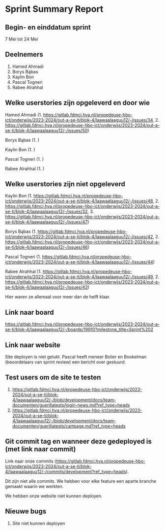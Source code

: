 # Sprint Summary Report

## Begin- en einddatum sprint

7 Mei tot 24 Mei

## Deelnemers

1. Hamed Ahmadi
2. Borys Bąbas
3. Kaylin Bon
4. Pascal Togneri
5. Rabee Alrahhal

## Welke userstories zijn opgeleverd en door wie

Hamed Ahmadi (1. https://gitlab.fdmci.hva.nl/propedeuse-hbo-ict/onderwijs/2023-2024/out-a-se-ti/blok-4/laawaalaaguu12/-/issues/34, 2. https://gitlab.fdmci.hva.nl/propedeuse-hbo-ict/onderwijs/2023-2024/out-a-se-ti/blok-4/laawaalaaguu12/-/issues/50)

Borys Bąbas (1. )

Kaylin Bon (1. )

Pascal Togneri (1. )

Rabee Alrahhal (1. )

## Welke userstories zijn niet opgeleverd

Kaylin Bon (1. https://gitlab.fdmci.hva.nl/propedeuse-hbo-ict/onderwijs/2023-2024/out-a-se-ti/blok-4/laawaalaaguu12/-/issues/48, 2. https://gitlab.fdmci.hva.nl/propedeuse-hbo-ict/onderwijs/2023-2024/out-a-se-ti/blok-4/laawaalaaguu12/-/issues/32, 3. https://gitlab.fdmci.hva.nl/propedeuse-hbo-ict/onderwijs/2023-2024/out-a-se-ti/blok-4/laawaalaaguu12/-/issues/47)

Borys Bąbas (1. https://gitlab.fdmci.hva.nl/propedeuse-hbo-ict/onderwijs/2023-2024/out-a-se-ti/blok-4/laawaalaaguu12/-/issues/42, 2. https://gitlab.fdmci.hva.nl/propedeuse-hbo-ict/onderwijs/2023-2024/out-a-se-ti/blok-4/laawaalaaguu12/-/issues/46)

Pascal Togneri (1. https://gitlab.fdmci.hva.nl/propedeuse-hbo-ict/onderwijs/2023-2024/out-a-se-ti/blok-4/laawaalaaguu12/-/issues/44)

Rabee Alrahhal (1. https://gitlab.fdmci.hva.nl/propedeuse-hbo-ict/onderwijs/2023-2024/out-a-se-ti/blok-4/laawaalaaguu12/-/issues/49, 2. https://gitlab.fdmci.hva.nl/propedeuse-hbo-ict/onderwijs/2023-2024/out-a-se-ti/blok-4/laawaalaaguu12/-/issues/43)

Hier waren ze allemaal voor meer dan de helft klaar.

## Link naar board

https://gitlab.fdmci.hva.nl/propedeuse-hbo-ict/onderwijs/2023-2024/out-a-se-ti/blok-4/laawaalaaguu12/-/boards/19910?milestone_title=Sprint%202

## Link naar website

Site deployen is niet gelukt. Pascal heeft meneer Bolier en Bookelman (beoordelaars van sprint review) een bericht over gestuurd.

## Test users om de site te testen

1. https://gitlab.fdmci.hva.nl/propedeuse-hbo-ict/onderwijs/2023-2024/out-a-se-ti/blok-4/laawaalaaguu12/-/blob/development/docs/team-documenten/guerillatests/login-news.md?ref_type=heads
2. https://gitlab.fdmci.hva.nl/propedeuse-hbo-ict/onderwijs/2023-2024/out-a-se-ti/blok-4/laawaalaaguu12/-/blob/development/docs/team-documenten/guerillatests/cartpage.md?ref_type=heads

## Git commit tag en wanneer deze gedeployed is (met link naar commit)

Link naar onze commits (https://gitlab.fdmci.hva.nl/propedeuse-hbo-ict/onderwijs/2023-2024/out-a-se-ti/blok-4/laawaalaaguu12/-/commits/development?ref_type=heads).

Dit zijn niet alle commits. We hebben voor elke feature een aparte branche gemaakt waarin we werkten.

We hebben onze website niet kunnen deployen.

## Nieuwe bugs

1. Site niet kunnen deployen
